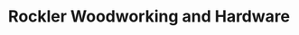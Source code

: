 ---
title: "Rockler Woodworking and Hardware"
url: /altamonte-springs/rockler-woodworking-and-hardware/
shop: Eisenwaren
---